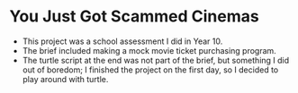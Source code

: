 # You Just Got Scammed Cinemas

- This project was a school assessment I did in Year 10.
- The brief included making a mock movie ticket purchasing program.
- The turtle script at the end was not part of the brief, but something I did out of boredom; I finished the project on the first day, so I decided to play around with turtle.

